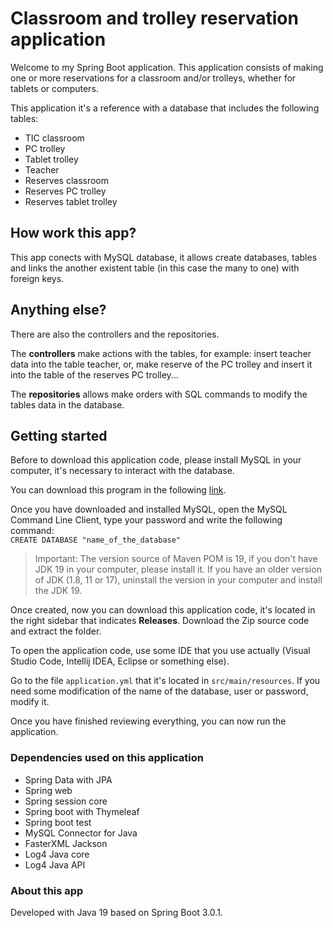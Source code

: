 # Classroom and trolley reservation application

Welcome to my Spring Boot application. This application consists of making one or more reservations for a classroom and/or trolleys, whether for tablets or computers.

This application it's a reference with a database that includes the following tables:
- TIC classroom
- PC trolley
- Tablet trolley
- Teacher
- Reserves classroom
- Reserves PC trolley
- Reserves tablet trolley

## How work this app?

This app conects with MySQL database, it allows create databases, tables and links the another existent table (in this case the many to one) with foreign keys.

## Anything else?

There are also the controllers and the repositories.

The **controllers** make actions with the tables, for example: insert teacher data into the table teacher, or, make reserve of the PC trolley and insert it into the table of the reserves PC trolley...

The **repositories** allows make orders with SQL commands to modify the tables data in the database.

## Getting started

Before to download this application code, please install MySQL in your computer, it's necessary to interact with the database.

You can download this program in the following [link](https://dev.mysql.com/downloads/mysql/).

Once you have downloaded and installed MySQL, open the MySQL Command Line Client, type your password and write the following command:\
` CREATE DATABASE "name_of_the_database" `

> Important: The version source of Maven POM is 19, if you don't have JDK 19 in your computer, please install it. If you have an older version of JDK (1.8, 11 or 17), uninstall the version in your computer and install the JDK 19.

Once created, now you can download this application code, it's located in the right sidebar that indicates **Releases**. Download the Zip source code and extract the folder.

To open the application code, use some IDE that you use actually (Visual Studio Code, Intellij IDEA, Eclipse or something else).

Go to the file `application.yml` that it's located in `src/main/resources`. If you need some modification of the name of the database, user or password, modify it.

Once you have finished reviewing everything, you can now run the application.

### Dependencies used on this application

- Spring Data with JPA
- Spring web
- Spring session core
- Spring boot with Thymeleaf
- Spring boot test
- MySQL Connector for Java
- FasterXML Jackson
- Log4 Java core
- Log4 Java API

### About this app ###

Developed with Java 19 based on Spring Boot 3.0.1.